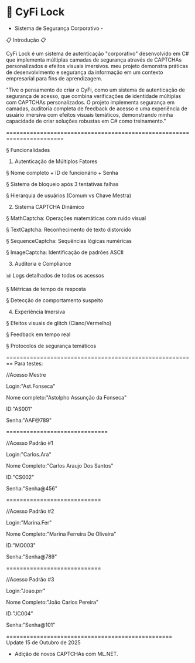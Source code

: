 🔐 CyFi Lock
======================================================================


- Sistema de Segurança Corporativo - 

📋 Introdução 📋

 CyFi Lock é um sistema de autenticação "corporativo" desenvolvido 
em C# que implementa múltiplas camadas de segurança através de CAPTCHAs 
personalizados e efeitos visuais imersivos. meu projeto demonstra práticas 
de desenvolvimento e segurança da informação em um contexto empresarial
para fins de aprendizagem.

"Tive o pensamento de criar o CyFi, como um sistema de autenticação de
segurança de acesso, que combina verificações de identidade múltiplas 
com CAPTCHAs personalizados. O projeto implementa segurança em camadas, 
auditoria completa de feedback de acesso e uma experiência de usuário 
imersiva com efeitos visuais temáticos, demonstrando minha capacidade
de criar soluções robustas em C# como treinamento."


=======================================================================


§ Funcionalidades


1. Autenticação de Múltiplos Fatores

§ Nome completo + ID de funcionário + Senha

§ Sistema de bloqueio após 3 tentativas falhas

§ Hierarquia de usuários (Comum vs Chave Mestra)



2. Sistema CAPTCHA Dinâmico


§ MathCaptcha: Operações matemáticas com ruído visual

§ TextCaptcha: Reconhecimento de texto distorcido

§ SequenceCaptcha: Sequências lógicas numéricas

§ ImageCaptcha: Identificação de padrões ASCII



3. Auditoria e Compliance


📊 Logs detalhados de todos os acessos

§ Métricas de tempo de resposta

§ Detecção de comportamento suspeito


4. Experiência Imersiva


§ Efeitos visuais de glitch (Ciano/Vermelho)

§ Feedback em tempo real

§ Protocolos de segurança temáticos


========================================================
Para testes:

//Acesso Mestre

Login:"Ast.Fonseca" 

Nome completo:"Astolpho Assunção da Fonseca"

ID:"AS001"

Senha:"AAF@789"

==============================

//Acesso Padrão #1

Login:"Carlos.Ara"

Nome Completo:"Carlos Araujo Dos Santos"

ID:"CS002"

Senha:"Senha@456"

============================

//Acesso Padrão #2

Login:"Marina.Fer"

Nome Completo:"Marina Ferreira De Oliveira"

ID:"MO003"

Senha:"Senha@789"

============================

//Acesso Padrão #3

Login:"Joao.prr"

Nome Completo:"João Carlos Pereira"

ID:"JC004"

Senha:"Senha@101"


=================================================
Update 15 de Outubro de 2025

- Adição de novos CAPTCHAs com ML.NET.
